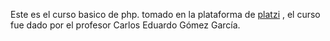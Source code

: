 Este es el curso basico de php.
tomado en la plataforma de [platzi](https://platzi.com/) , el curso fue dado por el profesor Carlos Eduardo Gómez García.
